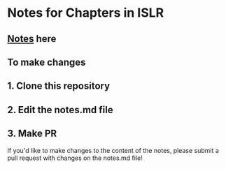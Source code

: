# Notes for Chapters in ISLR

## [Notes](/docs/notes.md) here

## To make changes
## 1. Clone this repository
## 2. Edit the notes.md file
## 3. Make PR

If you'd like to make changes to the content of the notes, please submit a pull request with changes on the notes.md file!
